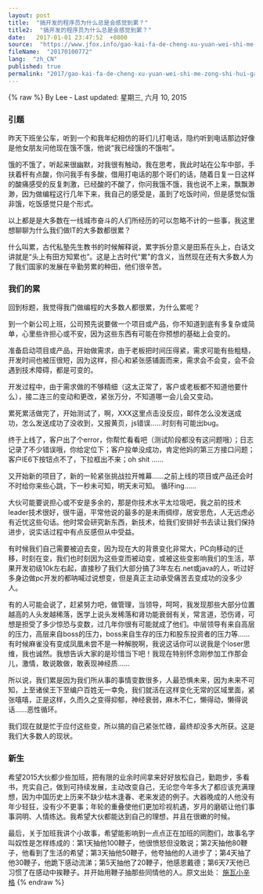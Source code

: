 ```yaml
---
layout: post
title:  "搞开发的程序员为什么总是会感觉到累？"
title2:  "搞开发的程序员为什么总是会感觉到累？"
date:   2017-01-01 23:47:52  +0800
source:  "https://www.jfox.info/gao-kai-fa-de-cheng-xu-yuan-wei-shi-me-zong-shi-hui-gan-jue-dao-lei.html"
fileName:  "20170100772"
lang:  "zh_CN"
published: true
permalink: "2017/gao-kai-fa-de-cheng-xu-yuan-wei-shi-me-zong-shi-hui-gan-jue-dao-lei.html"
---
```

{% raw %}
By Lee - Last updated: 星期三, 六月 10, 2015

### **引题**

昨天下班坐公车，听到一个和我年纪相仿的哥们儿打电话，隐约听到电话那边好像是他女朋友问他现在饿不饿，他说“我已经饿的不饿啦”。

饿的不饿了，听起来很幽默，对我很有触动，我在思考，我此时站在公车中部，手扶着杆有点酸，你问我手有多酸，借用打电话的那个哥们的话，随着日复一日这样的酸痛感受的反复刺激，已经酸的不酸了，你问我饿不饿，我也说不上来，飘飘渺渺，因为做编程这行几年下来，我自己的感受是，虽到了吃饭时间，但是感觉似饿非饿，吃饭感觉只是个形式。

以上都是是大多数在一线城市奋斗的人们所经历的可以忽略不计的一些事，我这里想聊聊为什么我们做IT的大多数都很累？

什么叫累，古代私塾先生教书的时候解释说，累字拆分意义是田系在头上，白话文讲就是“头上有田方知累也”。这是上古时代“累”的含义，当然现在还有大多数人为了我们国家的发展在辛勤劳累的种田，他们很辛苦。

### **我们的累**

回到标题，我觉得我门做编程的大多数人都很累，为什么累呢？

到一个新公司上班，公司预先说要做一个项目或产品，你不知道到底有多复杂或简单，心里些许担心或不安，因为这些东西有可能在你预想的基础上会变的。

准备启动项目或产品，开始做需求，由于老板把时间压得紧，需求可能有些粗糙，开发时间也被压很短，因为这样，担心和紧张感铺面而来，需求会不会变，会不会遇到技术障碍，都是可变的。

开发过程中，由于需求做的不够精细（这太正常了，客户或老板都不知道他要什么），接二连三的变动和更改，紧张万分，不知道哪一会儿会又变动。

累死累活做完了，开始测试了，啊，XXX这里点击没反应，邮件怎么没发送成功，怎么发送成功了没收到，又报黄页，js错误……时刻有可能出bug。

终于上线了，客户出了个error，你帮忙看看吧（测试阶段都没有这问题哦）；日志记录了不少错误哦，你给定位下；客户投单没成功，肯定他妈的第三方接口问题；客户IE6下按钮点不了，下拉框出不来；oh shit ……

又开始新的项目了，新的一轮紧张挑战拉开帷幕……之前上线的项目或产品还会时不时给你来些心跳，下一秒未可知，明天未可知。
循环ing……

大伙可能要说担心或不安是多余的，那是你技术水平太垃圾吧，我之前的技术leader技术很好，很牛逼，平常他说的最多的是未雨绸缪，居安思危，人无远虑必有近忧这些句话。他时常会研究新东西，新技术，给我们安排好书去读让我们保持进步，说实话过程中有点反感但从中受益。

有时候我们自己需要被迫去变，因为现在大的背景变化非常大，PC向移动的迁移，时刻在变，我们也时刻因为这些变而被动变，或被这些变影响我们的生活，苹果开发初级10k左右起，直接秒了我们大部分搞了3年左右.net或java的人，听过好多身边做pc开发的都呐喊过说想变，但是真正主动承受痛苦去变成功的没多少人。

有的人可能会说了，赶紧努力吧，做管理，当领导，呵呵，我发现那些大部分位置越高的人头发越稀落，医学上说头发稀落和肾功能衰弱有关，常言道，恐伤肾，可想是担受了多少惊恐与变数，过几年你很有可能就成了他们。中层领导有来自高层的压力，高层来自boss的压力，boss来自生存的压力和股东投资者的压力等……有时候麻雀没有变成凤凰未尝不是一种解脱啊，我说这话你可以说我是个loser思维，我也诚然。我想告诉大家的是珍惜当下吧！我现在特别怀念刚参加工作那会儿，激情，敢说敢做，敢表现神经质……

所以说，我们累是因为我们所从事的事情变数很多，人最恐惧未来，因为未来不可知，上至诸侯王下至编户百姓无一幸免，我们就活在这样变化无常的区域里面，紧张嘻嘻，正是这样，久而久之变得抑郁，神经衰弱，麻木不仁，懒得动，懒得说话……恶性循环。

我们现在就是忙于应付这些变，所以搞的自己紧张忙碌，最终却没多大所获。这是我们大多数人的现状。

### **新生**

希望2015大伙都少些加班，把有限的业余时间拿来好好放松自己，勤跑步，多看书，充实自己，做到可持续发展，主动改变自己，无论您今年多大了都应该充满理想，因为中国历史上历来不缺少枯木逢春、老来发迹的例子。大器晚成的人他没有年少轻狂，没有少不更事；年轮的重叠使他们更加珍视机遇，岁月的磨砺让他们事事洞明、人情练达。我希望大伙都能达到自己的理想，并且在很嫩的时候。

最后，关于加班我讲个小故事，希望能影响到一点点正在加班的同胞们，故事名字叫奴性是怎样练成的：第1天抽他100鞭子，他很愤怒但没敢说；第2天抽他80鞭子，他看到了生活的希望；第3天抽他50鞭子，他夸抽他的人进步了；第4天抽了他30鞭子，他跪下感动流涕；第5天抽他了20鞭子，他感恩戴德；第6天7天他已习惯了在感动中挨鞭子。并开始用鞭子抽那些同情他的人。原文出处： [施瓦小辛格](/url.php?_src=&amp;isencode=1&amp;content=dGltZT0xNDMzODY1MzQ0Njc5JnVybD1odHRwJTNBJTJGJTJGd3d3LmNuYmxvZ3MuY29tJTJGd2VueWFuZy1yaW8lMkZwJTJGNDI2MTk4Ny5odG1s)
{% endraw %}
